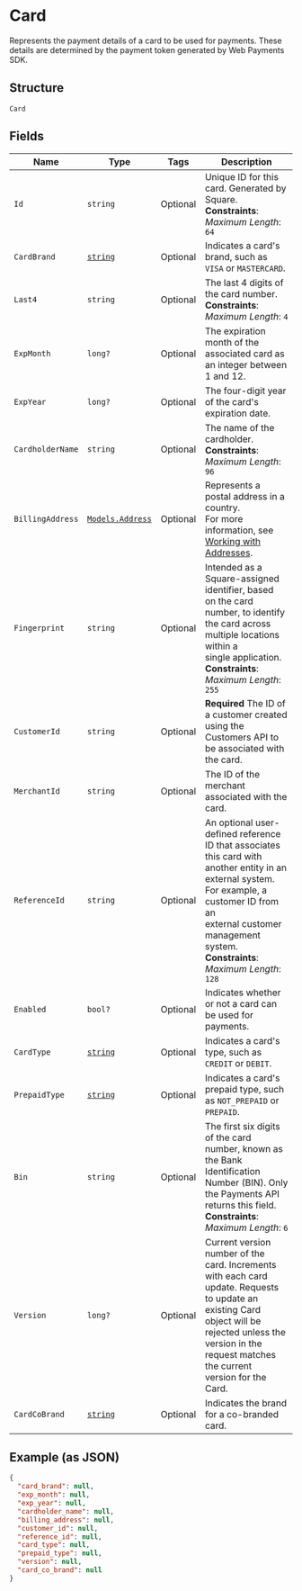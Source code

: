 
# Card

Represents the payment details of a card to be used for payments. These
details are determined by the payment token generated by Web Payments SDK.

## Structure

`Card`

## Fields

| Name | Type | Tags | Description |
|  --- | --- | --- | --- |
| `Id` | `string` | Optional | Unique ID for this card. Generated by Square.<br>**Constraints**: *Maximum Length*: `64` |
| `CardBrand` | [`string`](../../doc/models/card-brand.md) | Optional | Indicates a card's brand, such as `VISA` or `MASTERCARD`. |
| `Last4` | `string` | Optional | The last 4 digits of the card number.<br>**Constraints**: *Maximum Length*: `4` |
| `ExpMonth` | `long?` | Optional | The expiration month of the associated card as an integer between 1 and 12. |
| `ExpYear` | `long?` | Optional | The four-digit year of the card's expiration date. |
| `CardholderName` | `string` | Optional | The name of the cardholder.<br>**Constraints**: *Maximum Length*: `96` |
| `BillingAddress` | [`Models.Address`](../../doc/models/address.md) | Optional | Represents a postal address in a country.<br>For more information, see [Working with Addresses](https://developer.squareup.com/docs/build-basics/working-with-addresses). |
| `Fingerprint` | `string` | Optional | Intended as a Square-assigned identifier, based<br>on the card number, to identify the card across multiple locations within a<br>single application.<br>**Constraints**: *Maximum Length*: `255` |
| `CustomerId` | `string` | Optional | **Required** The ID of a customer created using the Customers API to be associated with the card. |
| `MerchantId` | `string` | Optional | The ID of the merchant associated with the card. |
| `ReferenceId` | `string` | Optional | An optional user-defined reference ID that associates this card with<br>another entity in an external system. For example, a customer ID from an<br>external customer management system.<br>**Constraints**: *Maximum Length*: `128` |
| `Enabled` | `bool?` | Optional | Indicates whether or not a card can be used for payments. |
| `CardType` | [`string`](../../doc/models/card-type.md) | Optional | Indicates a card's type, such as `CREDIT` or `DEBIT`. |
| `PrepaidType` | [`string`](../../doc/models/card-prepaid-type.md) | Optional | Indicates a card's prepaid type, such as `NOT_PREPAID` or `PREPAID`. |
| `Bin` | `string` | Optional | The first six digits of the card number, known as the Bank Identification Number (BIN). Only the Payments API<br>returns this field.<br>**Constraints**: *Maximum Length*: `6` |
| `Version` | `long?` | Optional | Current version number of the card. Increments with each card update. Requests to update an<br>existing Card object will be rejected unless the version in the request matches the current<br>version for the Card. |
| `CardCoBrand` | [`string`](../../doc/models/card-co-brand.md) | Optional | Indicates the brand for a co-branded card. |

## Example (as JSON)

```json
{
  "card_brand": null,
  "exp_month": null,
  "exp_year": null,
  "cardholder_name": null,
  "billing_address": null,
  "customer_id": null,
  "reference_id": null,
  "card_type": null,
  "prepaid_type": null,
  "version": null,
  "card_co_brand": null
}
```

